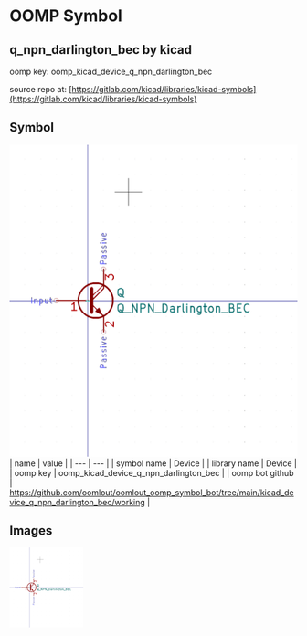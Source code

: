 # OOMP Symbol  
## q_npn_darlington_bec  by kicad  
  
oomp key: oomp_kicad_device_q_npn_darlington_bec  
  
source repo at: [https://gitlab.com/kicad/libraries/kicad-symbols](https://gitlab.com/kicad/libraries/kicad-symbols)  
## Symbol  
  
[![working.png](working_600.png)](working.png)  
| name | value | 
| --- | --- | 
| symbol name | Device | 
| library name | Device | 
| oomp key | oomp_kicad_device_q_npn_darlington_bec | 
| oomp bot github | https://github.com/oomlout/oomlout_oomp_symbol_bot/tree/main/kicad_device_q_npn_darlington_bec/working | 
## Images  
  
[![working.png](working_140.png)](working.png)  
